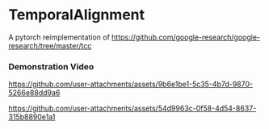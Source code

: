 # TemporalAlignment

A pytorch reimplementation of https://github.com/google-research/google-research/tree/master/tcc

### Demonstration Video

https://github.com/user-attachments/assets/9b6e1be1-5c35-4b7d-9870-5266e88dd9a6

https://github.com/user-attachments/assets/54d9963c-0f58-4d54-8637-315b8890e1a1

